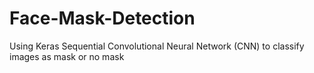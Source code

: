 # Face-Mask-Detection
Using Keras Sequential Convolutional Neural Network (CNN) to classify images as mask or no mask 
